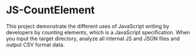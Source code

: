 # JS-CountElement
This project demonstrate the different uses of JavaScript writing by developers by counting elements, which is a JavaScript specification. When you input the target directory, analyze all internal JS and JSON files and output CSV format data.
